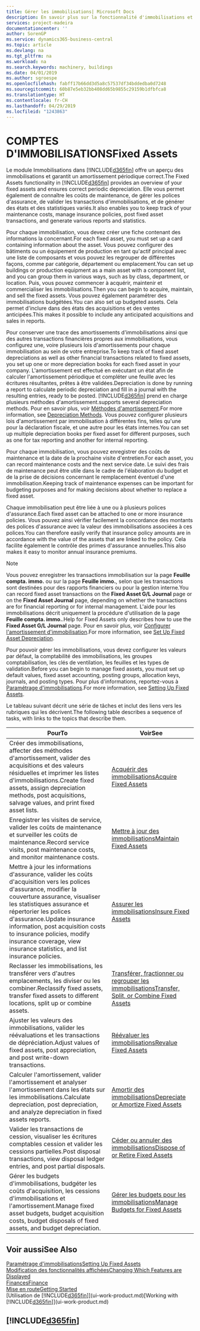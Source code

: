 ```yaml
---
title: Gérer les immobilisations| Microsoft Docs
description: En savoir plus sur la fonctionnalité d'immobilisations et afficher un aperçu de l'utilisation des immobilisations.
services: project-madeira
documentationcenter: ''
author: SorenGP
ms.service: dynamics365-business-central
ms.topic: article
ms.devlang: na
ms.tgt_pltfrm: na
ms.workload: na
ms.search.keywords: machinery, buildings
ms.date: 04/01/2019
ms.author: sgroespe
ms.openlocfilehash: fabff17b66dd3d5a8c57537df34bddedba0d7248
ms.sourcegitcommit: 60b87e5eb32bb408dd65b9855c29159b1dfbfca8
ms.translationtype: HT
ms.contentlocale: fr-CH
ms.lasthandoff: 04/29/2019
ms.locfileid: "1243863"
---
```

# <a name="fixed-assets"></a><span data-ttu-id="3ae13-103">COMPTES D'IMMOBILISATIONS</span><span class="sxs-lookup"><span data-stu-id="3ae13-103">Fixed Assets</span></span>
<span data-ttu-id="3ae13-104">Le module Immobilisations dans [!INCLUDE[d365fin](includes/d365fin_md.md)] offre un aperçu des immobilisations et garantit un amortissement périodique correct.</span><span class="sxs-lookup"><span data-stu-id="3ae13-104">The Fixed Assets functionality in [!INCLUDE[d365fin](includes/d365fin_md.md)] provides an overview of your fixed assets and ensures correct periodic depreciation.</span></span> <span data-ttu-id="3ae13-105">Elle vous permet également de connaître les coûts de maintenance, de gérer les polices d'assurance, de valider les transactions d'immobilisations, et de générer des états et des statistiques variés.</span><span class="sxs-lookup"><span data-stu-id="3ae13-105">It also enables you to keep track of your maintenance costs, manage insurance policies, post fixed asset transactions, and generate various reports and statistics.</span></span>

<span data-ttu-id="3ae13-106">Pour chaque immobilisation, vous devez créer une fiche contenant des informations la concernant.</span><span class="sxs-lookup"><span data-stu-id="3ae13-106">For each fixed asset, you must set up a card containing information about the asset.</span></span> <span data-ttu-id="3ae13-107">Vous pouvez configurer des bâtiments ou un équipement de production en tant qu'actif principal avec une liste de composants et vous pouvez les regrouper de différentes façons, comme par catégorie, département ou emplacement.</span><span class="sxs-lookup"><span data-stu-id="3ae13-107">You can set up buildings or production equipment as a main asset with a component list, and you can group them in various ways, such as by class, department, or location.</span></span> <span data-ttu-id="3ae13-108">Puis, vous pouvez commencer à acquérir, maintenir et commercialiser les immobilisations.</span><span class="sxs-lookup"><span data-stu-id="3ae13-108">Then you can begin to acquire, maintain, and sell the fixed assets.</span></span> <span data-ttu-id="3ae13-109">Vous pouvez également paramétrer des immobilisations budgétées.</span><span class="sxs-lookup"><span data-stu-id="3ae13-109">You can also set up budgeted assets.</span></span> <span data-ttu-id="3ae13-110">Cela permet d'inclure dans des états des acquisitions et des ventes anticipées.</span><span class="sxs-lookup"><span data-stu-id="3ae13-110">This makes it possible to include any anticipated acquisitions and sales in reports.</span></span>

<span data-ttu-id="3ae13-111">Pour conserver une trace des amortissements d'immobilisations ainsi que des autres transactions financières propres aux immobilisations, vous configurez une, voire plusieurs lois d'amortissements pour chaque immobilisation au sein de votre entreprise.</span><span class="sxs-lookup"><span data-stu-id="3ae13-111">To keep track of fixed asset depreciations as well as other financial transactions related to fixed assets, you set up one or more depreciation books for each fixed asset in your company.</span></span> <span data-ttu-id="3ae13-112">L'amortissement est effectué en exécutant un état afin de calculer l'amortissement périodique et compléter une feuille avec les écritures résultantes, prêtes à être validées.</span><span class="sxs-lookup"><span data-stu-id="3ae13-112">Depreciation is done by running a report to calculate periodic depreciation and fill in a journal with the resulting entries, ready to be posted.</span></span> [!INCLUDE[d365fin](includes/d365fin_md.md)] <span data-ttu-id="3ae13-113">prend en charge plusieurs méthodes d'amortissement.</span><span class="sxs-lookup"><span data-stu-id="3ae13-113">supports several depreciation methods.</span></span> <span data-ttu-id="3ae13-114">Pour en savoir plus, voir [Méthodes d'amortissement](fa-depreciation-methods.md).</span><span class="sxs-lookup"><span data-stu-id="3ae13-114">For more information, see [Depreciation Methods](fa-depreciation-methods.md).</span></span> <span data-ttu-id="3ae13-115">Vous pouvez configurer plusieurs lois d'amortissement par immobilisation à différentes fins, telles qu'une pour la déclaration fiscale, et une autre pour les états internes.</span><span class="sxs-lookup"><span data-stu-id="3ae13-115">You can set up multiple depreciation books per fixed asset for different purposes, such as one for tax reporting and another for internal reporting.</span></span>

<span data-ttu-id="3ae13-116">Pour chaque immobilisation, vous pouvez enregistrer des coûts de maintenance et la date de la prochaine visite d'entretien.</span><span class="sxs-lookup"><span data-stu-id="3ae13-116">For each asset, you can record maintenance costs and the next service date.</span></span> <span data-ttu-id="3ae13-117">Le suivi des frais de maintenance peut être utile dans le cadre de l'élaboration du budget et de la prise de décisions concernant le remplacement éventuel d'une immobilisation.</span><span class="sxs-lookup"><span data-stu-id="3ae13-117">Keeping track of maintenance expenses can be important for budgeting purposes and for making decisions about whether to replace a fixed asset.</span></span>

<span data-ttu-id="3ae13-118">Chaque immobilisation peut être liée à une ou à plusieurs polices d'assurance.</span><span class="sxs-lookup"><span data-stu-id="3ae13-118">Each fixed asset can be attached to one or more insurance policies.</span></span> <span data-ttu-id="3ae13-119">Vous pouvez ainsi vérifier facilement la concordance des montants des polices d'assurance avec la valeur des immobilisations associées à ces polices.</span><span class="sxs-lookup"><span data-stu-id="3ae13-119">You can therefore easily verify that insurance policy amounts are in accordance with the value of the assets that are linked to the policy.</span></span> <span data-ttu-id="3ae13-120">Cela facilite également le contrôle des primes d'assurance annuelles.</span><span class="sxs-lookup"><span data-stu-id="3ae13-120">This also makes it easy to monitor annual insurance premiums.</span></span>

> [!NOTE]  
>   <span data-ttu-id="3ae13-121">Vous pouvez enregistrer les transactions immobilisation sur la page **Feuille compta. immo.** ou sur la page **Feuille immo.**, selon que les transactions sont destinées pour des rapports financiers ou pour la gestion interne.</span><span class="sxs-lookup"><span data-stu-id="3ae13-121">You can record fixed asset transactions on the **Fixed Asset G/L Journal** page or on the **Fixed Asset Journal** page, depending on whether the transactions are for financial reporting or for internal management.</span></span> <span data-ttu-id="3ae13-122">L'aide pour les immobilisations décrit uniquement la procédure d'utilisation de la page **Feuille compta. immo.**.</span><span class="sxs-lookup"><span data-stu-id="3ae13-122">Help for Fixed Assets only describes how to use the **Fixed Asset G/L Journal** page.</span></span> <span data-ttu-id="3ae13-123">Pour en savoir plus, voir [Configurer l'amortissement d'immobilisation](fa-how-setup-depreciation.md).</span><span class="sxs-lookup"><span data-stu-id="3ae13-123">For more information, see [Set Up Fixed Asset Depreciation](fa-how-setup-depreciation.md).</span></span>

<span data-ttu-id="3ae13-124">Pour pouvoir gérer les immobilisations, vous devez configurer les valeurs par défaut, la comptabilité des immobilisations, les groupes comptabilisation, les clés de ventilation, les feuilles et les types de validation.</span><span class="sxs-lookup"><span data-stu-id="3ae13-124">Before you can begin to manage fixed assets, you must set up default values, fixed asset accounting, posting groups, allocation keys, journals, and posting types.</span></span> <span data-ttu-id="3ae13-125">Pour plus d'informations, reportez-vous à [Paramétrage d'immobilisations](fa-setup.md).</span><span class="sxs-lookup"><span data-stu-id="3ae13-125">For more information, see [Setting Up Fixed Assets](fa-setup.md).</span></span>

<span data-ttu-id="3ae13-126">Le tableau suivant décrit une série de tâches et inclut des liens vers les rubriques qui les décrivent.</span><span class="sxs-lookup"><span data-stu-id="3ae13-126">The following table describes a sequence of tasks, with links to the topics that describe them.</span></span>

| <span data-ttu-id="3ae13-127">Pour</span><span class="sxs-lookup"><span data-stu-id="3ae13-127">To</span></span> | <span data-ttu-id="3ae13-128">Voir</span><span class="sxs-lookup"><span data-stu-id="3ae13-128">See</span></span> |
| --- | --- |
| <span data-ttu-id="3ae13-129">Créer des immobilisations, affecter des méthodes d'amortissement, valider des acquisitions et des valeurs résiduelles et imprimer les listes d'immobilisations.</span><span class="sxs-lookup"><span data-stu-id="3ae13-129">Create fixed assets, assign depreciation methods, post acquisitions, salvage values, and print fixed asset lists.</span></span> |[<span data-ttu-id="3ae13-130">Acquérir des immobilisations</span><span class="sxs-lookup"><span data-stu-id="3ae13-130">Acquire Fixed Assets</span></span>](fa-how-acquire.md) |
| <span data-ttu-id="3ae13-131">Enregistrer les visites de service, valider les coûts de maintenance et surveiller les coûts de maintenance.</span><span class="sxs-lookup"><span data-stu-id="3ae13-131">Record service visits, post maintenance costs, and monitor maintenance costs.</span></span> |[<span data-ttu-id="3ae13-132">Mettre à jour des immobilisations</span><span class="sxs-lookup"><span data-stu-id="3ae13-132">Maintain Fixed Assets</span></span>](fa-how-maintain.md) |
| <span data-ttu-id="3ae13-133">Mettre à jour les informations d'assurance, valider les coûts d'acquisition vers les polices d'assurance, modifier la couverture assurance, visualiser les statistiques assurance et répertorier les polices d'assurance.</span><span class="sxs-lookup"><span data-stu-id="3ae13-133">Update insurance information, post acquisition costs to insurance policies, modify insurance coverage, view insurance statistics, and list insurance policies.</span></span> |[<span data-ttu-id="3ae13-134">Assurer les immobilisations</span><span class="sxs-lookup"><span data-stu-id="3ae13-134">Insure Fixed Assets</span></span>](fa-how-insure.md) |
| <span data-ttu-id="3ae13-135">Reclasser les immobilisations, les transférer vers d'autres emplacements, les diviser ou les combiner.</span><span class="sxs-lookup"><span data-stu-id="3ae13-135">Reclassify fixed assets, transfer fixed assets to different locations, split up or combine assets.</span></span> |[<span data-ttu-id="3ae13-136">Transférer, fractionner ou regrouper les immobilisations</span><span class="sxs-lookup"><span data-stu-id="3ae13-136">Transfer, Split, or Combine Fixed Assets</span></span>](fa-how-trans-split-combine.md) |
| <span data-ttu-id="3ae13-137">Ajuster les valeurs des immobilisations, valider les réévaluations et les transactions de dépréciation.</span><span class="sxs-lookup"><span data-stu-id="3ae13-137">Adjust values of fixed assets, post appreciation, and post write-down transactions.</span></span> |[<span data-ttu-id="3ae13-138">Réévaluer les immobilisations</span><span class="sxs-lookup"><span data-stu-id="3ae13-138">Revalue Fixed Assets</span></span>](fa-how-revalue.md) |
| <span data-ttu-id="3ae13-139">Calculer l'amortissement, valider l'amortissement et analyser l'amortissement dans les états sur les immobilisations.</span><span class="sxs-lookup"><span data-stu-id="3ae13-139">Calculate depreciation, post depreciation, and  analyze depreciation in fixed assets reports.</span></span> |[<span data-ttu-id="3ae13-140">Amortir des immobilisations</span><span class="sxs-lookup"><span data-stu-id="3ae13-140">Depreciate or Amortize Fixed Assets</span></span>](fa-how-depreciate-amortize.md) |
| <span data-ttu-id="3ae13-141">Valider les transactions de cession, visualiser les écritures comptables cession et valider les cessions partielles.</span><span class="sxs-lookup"><span data-stu-id="3ae13-141">Post disposal transactions, view disposal ledger entries, and post partial disposals.</span></span> |[<span data-ttu-id="3ae13-142">Céder ou annuler des immobilisations</span><span class="sxs-lookup"><span data-stu-id="3ae13-142">Dispose of or Retire Fixed Assets</span></span>](fa-how-dispose-retire.md) |
| <span data-ttu-id="3ae13-143">Gérer les budgets d'immobilisations, budgéter les coûts d'acquisition, les cessions d'immobilisations et l'amortissement.</span><span class="sxs-lookup"><span data-stu-id="3ae13-143">Manage fixed asset budgets, budget acquisition costs, budget disposals of fixed assets, and budget depreciation.</span></span> |[<span data-ttu-id="3ae13-144">Gérer les budgets pour les immobilisations</span><span class="sxs-lookup"><span data-stu-id="3ae13-144">Manage Budgets for Fixed Assets</span></span>](fa-how-manage-budgets.md) |

## <a name="see-also"></a><span data-ttu-id="3ae13-145">Voir aussi</span><span class="sxs-lookup"><span data-stu-id="3ae13-145">See Also</span></span>
[<span data-ttu-id="3ae13-146">Paramétrage d'immobilisations</span><span class="sxs-lookup"><span data-stu-id="3ae13-146">Setting Up Fixed Assets</span></span>](fa-setup.md)  
[<span data-ttu-id="3ae13-147">Modification des fonctionnalités affichées</span><span class="sxs-lookup"><span data-stu-id="3ae13-147">Changing Which Features are Displayed</span></span>](ui-experiences.md)  
[<span data-ttu-id="3ae13-148">Finances</span><span class="sxs-lookup"><span data-stu-id="3ae13-148">Finance</span></span>](finance.md)  
[<span data-ttu-id="3ae13-149">Mise en route</span><span class="sxs-lookup"><span data-stu-id="3ae13-149">Getting Started</span></span>](product-get-started.md)  
<span data-ttu-id="3ae13-150">[Utilisation de [!INCLUDE[d365fin](includes/d365fin_md.md)]](ui-work-product.md)</span><span class="sxs-lookup"><span data-stu-id="3ae13-150">[Working with [!INCLUDE[d365fin](includes/d365fin_md.md)]](ui-work-product.md)</span></span>

## [!INCLUDE[d365fin](includes/free_trial_md.md)]  
 
